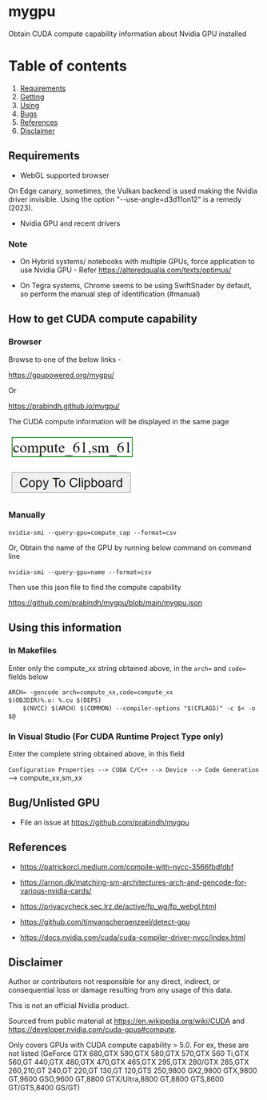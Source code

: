 # mygpu

Obtain CUDA compute capability information about Nvidia GPU installed

# Table of contents
1. [Requirements](#reqs)
2. [Getting](#howto)
3. [Using](#usage)
4. [Bugs](#unlisted)
5. [References](#references)
6. [Disclaimer](#disclaimer)

## Requirements <a name="reqs"></a>

- WebGL supported browser

On Edge canary, sometimes, the Vulkan backend is used making the Nvidia driver invisible. Using the option "--use-angle=d3d11on12" is a remedy (2023).

- Nvidia GPU and recent drivers

### Note

- On Hybrid systems/ notebooks with multiple GPUs, force application to use Nvidia GPU - Refer https://alteredqualia.com/texts/optimus/ 

- On Tegra systems, Chrome seems to be using SwiftShader by default, so perform the manual step of identification (#manual)


## How to get CUDA compute capability <a name="howto"></a>

### Browser <a name="browser"></a>

Browse to one of the below links - 

https://gpupowered.org/mygpu/

Or 

https://prabindh.github.io/mygpu/

The CUDA compute information will be displayed in the same page

![Screenshot](./mygpu.png)

### Manually <a name="manual"></a>

`nvidia-smi --query-gpu=compute_cap --format=csv`

Or, Obtain the name of the GPU by running below command on command line

`nvidia-smi --query-gpu=name --format=csv`

Then use this json file to find the compute capability

https://github.com/prabindh/mygpu/blob/main/mygpu.json

## Using this information <a name="usage"></a>

### In Makefiles <a name="makefiles"></a>

Enter only the compute_xx string obtained above, in the `arch=` and `code=` fields below

````
ARCH= -gencode arch=compute_xx,code=compute_xx
$(OBJDIR)%.o: %.cu $(DEPS)
    $(NVCC) $(ARCH) $(COMMON) --compiler-options "$(CFLAGS)" -c $< -o $@
````

### In Visual Studio (For CUDA Runtime Project Type only) <a name="vstudio"></a>

Enter the complete string obtained above, in this field

`Configuration Properties --> CUDA C/C++ --> Device --> Code Generation` --> compute_xx,sm_xx

## Bug/Unlisted GPU <a name="unlisted"></a>

- File an issue at https://github.com/prabindh/mygpu

## References <a name="references"></a>

- https://patrickorcl.medium.com/compile-with-nvcc-3566fbdfdbf

- https://arnon.dk/matching-sm-architectures-arch-and-gencode-for-various-nvidia-cards/

- https://privacycheck.sec.lrz.de/active/fp_wg/fp_webgl.html

- https://github.com/timvanscherpenzeel/detect-gpu

- https://docs.nvidia.com/cuda/cuda-compiler-driver-nvcc/index.html

## Disclaimer <a name="disclaimer"></a>

Author or contributors not responsible for any direct, indirect, or consequential loss or damage resulting from any usage of this data. 

This is not an official Nvidia product.

Sourced from public material at https://en.wikipedia.org/wiki/CUDA and https://developer.nvidia.com/cuda-gpus#compute. 

Only covers GPUs with CUDA compute capability > 5.0. For ex, these are not listed (GeForce GTX 680,GTX 590,GTX 580,GTX 570,GTX 560 Ti,GTX 560,GT 440,GTX 480,GTX 470,GTX 465,GTX 295,GTX 280/GTX 285,GTX 260,210,GT 240,GT 220,GT 130,GT 120,GTS 250,9800 GX2,9800 GTX,9800 GT,9600 GSO,9600 GT,8800 GTX/Ultra,8800 GT,8800 GTS,8600 GT/GTS,8400 GS/GT)